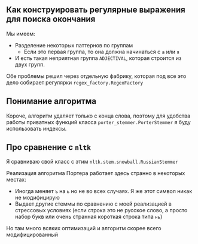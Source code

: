 
## Как конструировать регулярные выражения для поиска окончания

Мы имеем:
- Разделение некоторых паттернов по группам
  - Если это первая группа, то она должна начинаться с `а` или `я`
- И есть такая неприятная группа `ADJECTIVAL`, которая строится из двух групп.

Обе проблемы решил через отдельную фабрику, которая под все это дело собирает регулярки `regex_factory.RegexFactory`

## Понимание алгоритма

Короче, алгоритм удаляет только с конца слова, поэтому для удобства работы приватных функций класса `porter_stemmer.PorterStemmer` я буду использовать индексы.

## Про сравнение с `nltk`

Я сравниваю свой класс с этим `nltk.stem.snowball.RussianStemmer`

Реализация алгоритма Портера работает здесь странно в некоторых местах:

- Иногда меняет `ъ` на `ь` но не во всех случаях. Я же этот символ никак не модифицирую
- Выдает другие стеммы по сравнению с моей реализацией в стрессовых условиях (если строка это не русское слово, а просто набор букв или очень странная короткая строка типа `нь`)

Но там много всяких оптимизаций и алгоритм скорее всего модифицированный